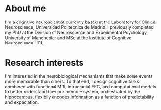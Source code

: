 
# About me
I'm a cognitive neuroscientist currently based at the Laboratory for Clinical Neuroscience, Universidad Politecnica de Madrid.
I previously completed my PhD at the Division of Neuroscience and Experimental Psychology, University of Manchester and MSc at the Institute of Cognitive Neuroscience UCL.

# Research interests
I'm interested in the neurobiological mechanisms that make some events more memorable than others. To that end, I design cognitive tasks combined with functional MRI, intracranial EEG, and computational models to better understand how our memory system, orchestrated by the hippocampus, flexibily encodes information as a function of predictability and expectation.
